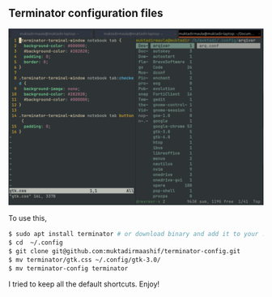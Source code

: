 ## Terminator configuration files

![alt text](https://github.com/muktadirmaashif/terminator-config/blob/develop/terminator.png?raw=true)

To use this,
```bash
$ sudo apt install terminator # or download binary and add it to your .bashrc
$ cd  ~/.config
$ git clone git@github.com:muktadirmaashif/terminator-config.git
$ mv terminator/gtk.css ~/.config/gtk-3.0/
$ mv terminator-config terminator
```
I tried to keep all the default shortcuts. Enjoy!
